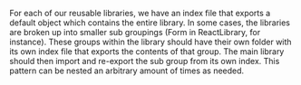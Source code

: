 For each of our reusable libraries, we have an index file that exports a default object which contains the entire library. In some cases, the libraries are broken up into smaller sub groupings (Form in ReactLibrary, for instance). These groups within the library should have their own folder with its own index file that exports the contents of that group. The main library should then import and re-export the sub group from its own index. This pattern can be nested an arbitrary amount of times as needed.

